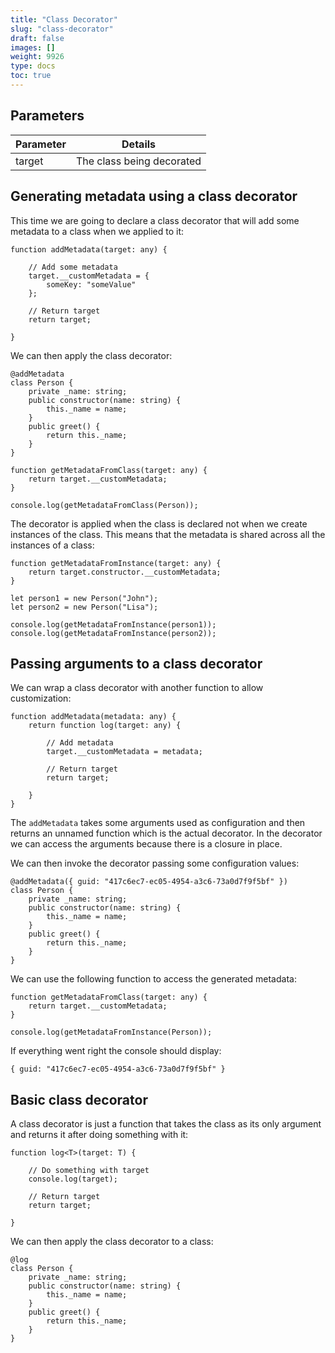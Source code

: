 ```yaml
---
title: "Class Decorator"
slug: "class-decorator"
draft: false
images: []
weight: 9926
type: docs
toc: true
---
```


## Parameters
|Parameter|Details|
|---------|-------|
|target   |The class being decorated|

## Generating metadata using a class decorator
This time we are going to declare a class decorator that will add some metadata to a class when we applied to it:

    function addMetadata(target: any) {
        
        // Add some metadata
        target.__customMetadata = {
            someKey: "someValue"
        };
        
        // Return target
        return target;
    
    }
    
We can then apply the class decorator:

    @addMetadata
    class Person {
        private _name: string;
        public constructor(name: string) {
            this._name = name;
        }
        public greet() {
            return this._name;
        }
    }
    
    function getMetadataFromClass(target: any) {
        return target.__customMetadata;
    }
    
    console.log(getMetadataFromClass(Person));

The decorator is applied when the class is declared not when we create instances of the class. This means that the metadata is shared across all the instances of a class:

    function getMetadataFromInstance(target: any) {
        return target.constructor.__customMetadata;
    }
    
    let person1 = new Person("John");
    let person2 = new Person("Lisa");
    
    console.log(getMetadataFromInstance(person1));
    console.log(getMetadataFromInstance(person2));



## Passing arguments to a class decorator
We can wrap a class decorator with another function to allow customization:

    function addMetadata(metadata: any) {
        return function log(target: any) {
        
            // Add metadata
            target.__customMetadata = metadata;
            
            // Return target
            return target;
        
        }
    }

The `addMetadata` takes some arguments used as configuration and then returns an unnamed function which is the actual decorator. In the decorator we can access the arguments because there is a closure in place.

We can then invoke the decorator passing some configuration values:

    @addMetadata({ guid: "417c6ec7-ec05-4954-a3c6-73a0d7f9f5bf" })
    class Person {
        private _name: string;
        public constructor(name: string) {
            this._name = name;
        }
        public greet() {
            return this._name;
        }
    }

We can use the following function to access the generated metadata:
    
    function getMetadataFromClass(target: any) {
        return target.__customMetadata;
    }
    
    console.log(getMetadataFromInstance(Person));

If everything went right the console should display:

    { guid: "417c6ec7-ec05-4954-a3c6-73a0d7f9f5bf" } 



## Basic class decorator
A class decorator is just a function that takes the class as its only argument and returns it after doing something with it:

    function log<T>(target: T) {
        
        // Do something with target
        console.log(target);
        
        // Return target
        return target;
    
    }
    
We can then apply the class decorator to a class:
    
    @log
    class Person {
        private _name: string;
        public constructor(name: string) {
            this._name = name;
        }
        public greet() {
            return this._name;
        }
    }



